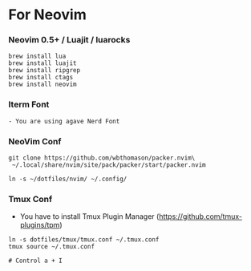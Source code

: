 # For Neovim

### Neovim 0.5+ / Luajit / luarocks

```language-bash
brew install lua
brew install luajit
brew install ripgrep
brew install ctags
brew install neovim
```


### Iterm Font
    - You are using agave Nerd Font


### NeoVim Conf


```language-bash
git clone https://github.com/wbthomason/packer.nvim\
 ~/.local/share/nvim/site/pack/packer/start/packer.nvim

ln -s ~/dotfiles/nvim/ ~/.config/
```

### Tmux Conf

- You have to install Tmux Plugin Manager (https://github.com/tmux-plugins/tpm)

```language-bash
ln -s dotfiles/tmux/tmux.conf ~/.tmux.conf
tmux source ~/.tmux.conf

# Control a + I
```


